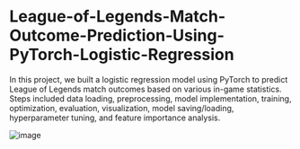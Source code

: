 # League-of-Legends-Match-Outcome-Prediction-Using-PyTorch-Logistic-Regression
In this project, we built a logistic regression model using PyTorch to predict League of Legends match outcomes based on various in-game statistics. Steps included data loading, preprocessing, model implementation, training, optimization, evaluation, visualization, model saving/loading, hyperparameter tuning, and feature importance analysis.

![image](https://github.com/user-attachments/assets/4d923f01-8c6f-4d1f-a892-8c801c6f2d79)
